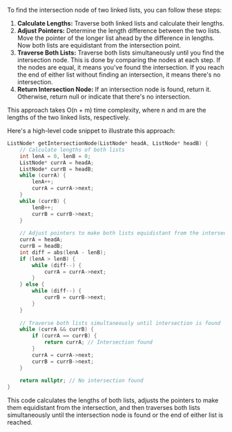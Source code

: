 To find the intersection node of two linked lists, you can follow these steps:

1. **Calculate Lengths:** Traverse both linked lists and calculate their lengths.
2. **Adjust Pointers:** Determine the length difference between the two lists. Move the pointer of the longer list ahead by the difference in lengths. Now both lists are equidistant from the intersection point.
3. **Traverse Both Lists:** Traverse both lists simultaneously until you find the intersection node. This is done by comparing the nodes at each step. If the nodes are equal, it means you've found the intersection. If you reach the end of either list without finding an intersection, it means there's no intersection.
4. **Return Intersection Node:** If an intersection node is found, return it. Otherwise, return null or indicate that there's no intersection.

This approach takes O(n + m) time complexity, where n and m are the lengths of the two linked lists, respectively.

Here's a high-level code snippet to illustrate this approach:

```cpp
ListNode* getIntersectionNode(ListNode* headA, ListNode* headB) {
    // Calculate lengths of both lists
    int lenA = 0, lenB = 0;
    ListNode* currA = headA;
    ListNode* currB = headB;
    while (currA) {
        lenA++;
        currA = currA->next;
    }
    while (currB) {
        lenB++;
        currB = currB->next;
    }
    
    // Adjust pointers to make both lists equidistant from the intersection
    currA = headA;
    currB = headB;
    int diff = abs(lenA - lenB);
    if (lenA > lenB) {
        while (diff--) {
            currA = currA->next;
        }
    } else {
        while (diff--) {
            currB = currB->next;
        }
    }
    
    // Traverse both lists simultaneously until intersection is found
    while (currA && currB) {
        if (currA == currB) {
            return currA; // Intersection found
        }
        currA = currA->next;
        currB = currB->next;
    }
    
    return nullptr; // No intersection found
}
```

This code calculates the lengths of both lists, adjusts the pointers to make them equidistant from the intersection, and then traverses both lists simultaneously until the intersection node is found or the end of either list is reached.
